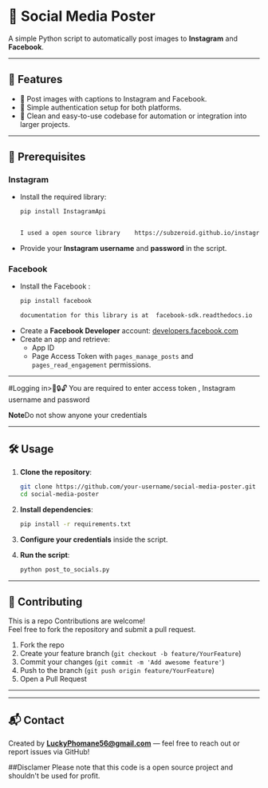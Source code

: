      
# 📱 Social Media Poster

A simple Python script to automatically post images to **Instagram** and **Facebook**.

---

## 🚀 Features

- 📸 Post images with captions to Instagram and Facebook.
- 🔐 Simple authentication setup for both platforms.
- 🧰 Clean and easy-to-use codebase for automation or integration into larger projects.

---

## 📆 Prerequisites

### Instagram

- Install the required library:
  ```bash
  pip install InstagramApi


  I used a open source library    https://subzeroid.github.io/instagrapi/.
  ```
- Provide your **Instagram username** and **password** in the script.


### Facebook

- Install the Facebook :
  ```bash
  pip install facebook

  documentation for this library is at  facebook-sdk.readthedocs.io  
  ```
- Create a **Facebook Developer** account: [developers.facebook.com](https://developers.facebook.com)
- Create an app and retrieve:
  - App ID
  - Page Access Token with `pages_manage_posts` and `pages_read_engagement` permissions.

---

#Logging in>🔑🔒🔓
You are required to enter access token , Instagram username and password

**Note**Do not show anyone your credentials


---

## 🛠️ Usage

1. **Clone the repository**:

   ```bash
   git clone https://github.com/your-username/social-media-poster.git
   cd social-media-poster
   ```

2. **Install dependencies**:

   ```bash
   pip install -r requirements.txt
   ```

3. **Configure your credentials** inside the script.

4. **Run the script**:

   ```bash
   python post_to_socials.py
   ```

---

## 🤝 Contributing
This is a repo
Contributions are welcome!\
Feel free to fork the repository and submit a pull request.

1. Fork the repo
2. Create your feature branch (`git checkout -b feature/YourFeature`)
3. Commit your changes (`git commit -m 'Add awesome feature'`)
4. Push to the branch (`git push origin feature/YourFeature`)
5. Open a Pull Request

---



---

## 📬 Contact

Created by **LuckyPhomane56@gmail.com** — feel free to reach out or report issues via GitHub!

##Disclamer 
Please note that this code is a open source project and shouldn't be used for profit.
